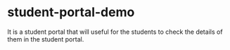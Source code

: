 # student-portal-demo
It is a student portal that will useful for the students to check the details of them in the student portal.
